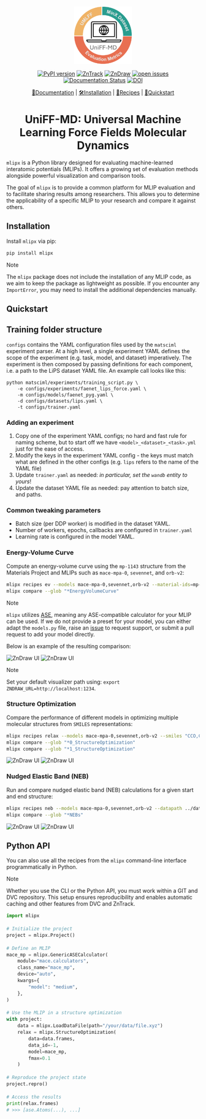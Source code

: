 <div align="center">
<p align="center">
  <img src="uniff.png" alt="My Project Logo" width="150">
</p>



[![PyPI version](https://badge.fury.io/py/mlipx.svg)](https://badge.fury.io/py/mlipx)
[![ZnTrack](https://img.shields.io/badge/Powered%20by-ZnTrack-%23007CB0)](https://zntrack.readthedocs.io/en/latest/)
[![ZnDraw](https://img.shields.io/badge/works_with-ZnDraw-orange)](https://github.com/zincware/zndraw)
[![open issues](https://img.shields.io/badge/contributions-welcome-brightgreen.svg?style=flat)](https://github.com/basf/mlipx/issues)
[![Documentation Status](https://readthedocs.org/projects/mlipx/badge/?version=latest)](https://mlipx.readthedocs.io/en/latest/?badge=latest)
[![DOI](https://img.shields.io/badge/chemrxiv-2025.0v720-red)](https://doi.org/10.26434/chemrxiv-2025-0v720)

[📘Documentation](https://mlipx.readthedocs.io) |
[🛠️Installation](https://mlipx.readthedocs.io/en/latest/installation.html) |
[📜Recipes](https://mlipx.readthedocs.io/en/latest/recipes.html) |
[🚀Quickstart](https://mlipx.readthedocs.io/en/latest/quickstart.html)

</div>

<div style="text-align: center;">
    <h1>UniFF-MD: Universal Machine Learning Force Fields Molecular Dynamics</h1>
</div>

`mlipx` is a Python library designed for evaluating machine-learned interatomic
potentials (MLIPs). It offers a growing set of evaluation methods alongside
powerful visualization and comparison tools.

The goal of `mlipx` is to provide a common platform for MLIP evaluation and to
facilitate sharing results among researchers. This allows you to determine the
applicability of a specific MLIP to your research and compare it against others.

## Installation

Install `mlipx` via pip:

```bash
pip install mlipx
```

> [!NOTE]
> The `mlipx` package does not include the installation of any MLIP code, as we aim to keep the package as lightweight as possible.
> If you encounter any `ImportError`, you may need to install the additional dependencies manually.

## Quickstart

## Training folder structure

`configs` contains the YAML configuration files used by the `matsciml` experiment parser.
At a high level, a single experiment YAML defines the scope of the experiment (e.g. task,
model, and dataset) imperatively. The experiment is then composed by passing definitions
for each component, i.e. a path to the LiPS dataset YAML file. An example call looks
like this:

```console
python matsciml/experiments/training_script.py \
	-e configs/experiments/faenet_lips_force.yaml \
	-m configs/models/faenet_pyg.yaml \
	-d configs/datasets/lips.yaml \
	-t configs/trainer.yaml
```

### Adding an experiment

1. Copy one of the experiment YAML configs; no hard and fast rule for naming scheme,
but to start off we have `<model>_<dataset>_<task>.yml` just for the ease of access.
2. Modify the keys in the experiment YAML config - the keys must match what are
defined in the other configs (e.g. `lips` refers to the name of the YAML file)
3. Update `trainer.yaml` as needed: _in particular, set the `wandb` entity to yours_!
4. Update the dataset YAML file as needed: pay attention to batch size, and paths.

### Common tweaking parameters

- Batch size (per DDP worker) is modified in the dataset YAML.
- Number of workers, epochs, callbacks are configured in `trainer.yaml`
- Learning rate is configured in the model YAML.

### Energy-Volume Curve

Compute an energy-volume curve using the `mp-1143` structure from the Materials Project and MLIPs such as `mace-mpa-0`, `sevennet`, and `orb-v2`:

```bash
mlipx recipes ev --models mace-mpa-0,sevennet,orb-v2 --material-ids=mp-1143 --repro
mlipx compare --glob "*EnergyVolumeCurve"
```

> [!NOTE]
> `mlipx` utilizes [ASE](https://wiki.fysik.dtu.dk/ase/index.html),
> meaning any ASE-compatible calculator for your MLIP can be used.
> If we do not provide a preset for your model, you can either adapt the `models.py` file, raise an [issue](https://github.com/basf/mlipx/issues/new) to request support, or submit a pull request to add your model directly.

Below is an example of the resulting comparison:

![ZnDraw UI](https://github.com/user-attachments/assets/2036e6d9-3342-4542-9ddb-bbc777d2b093#gh-dark-mode-only "ZnDraw UI")
![ZnDraw UI](https://github.com/user-attachments/assets/c2479d17-c443-4550-a641-c513ede3be02#gh-light-mode-only "ZnDraw UI")

> [!NOTE]
> Set your default visualizer path using: `export ZNDRAW_URL=http://localhost:1234`.

### Structure Optimization

Compare the performance of different models in optimizing multiple molecular structures from `SMILES` representations:

```bash
mlipx recipes relax --models mace-mpa-0,sevennet,orb-v2 --smiles "CCO,C1=CC2=C(C=C1O)C(=CN2)CCN" --repro
mlipx compare --glob "*0_StructureOptimization"
mlipx compare --glob "*1_StructureOptimization"
```

![ZnDraw UI](https://github.com/user-attachments/assets/7e26a502-3c59-4498-9b98-af8e17a227ce#gh-dark-mode-only "ZnDraw UI")
![ZnDraw UI](https://github.com/user-attachments/assets/a68ac9f5-e3fe-438d-ad4e-88b60499b79e#gh-light-mode-only "ZnDraw UI")

### Nudged Elastic Band (NEB)

Run and compare nudged elastic band (NEB) calculations for a given start and end structure:

```bash
mlipx recipes neb --models mace-mpa-0,sevennet,orb-v2 --datapath ../data/neb_end_p.xyz --repro
mlipx compare --glob "*NEBs"
```

![ZnDraw UI](https://github.com/user-attachments/assets/a2e80caf-dd86-4f14-9101-6d52610b9c34#gh-dark-mode-only "ZnDraw UI")
![ZnDraw UI](https://github.com/user-attachments/assets/0c1eb681-a32c-41c2-a15e-2348104239dc#gh-light-mode-only "ZnDraw UI")

## Python API

You can also use all the recipes from the `mlipx` command-line interface
programmatically in Python.

> [!NOTE]
> Whether you use the CLI or the Python API, you must work within a GIT
> and DVC repository. This setup ensures reproducibility and enables automatic
> caching and other features from DVC and ZnTrack.

```python
import mlipx

# Initialize the project
project = mlipx.Project()

# Define an MLIP
mace_mp = mlipx.GenericASECalculator(
    module="mace.calculators",
    class_name="mace_mp",
    device="auto",
    kwargs={
        "model": "medium",
    },
)

# Use the MLIP in a structure optimization
with project:
    data = mlipx.LoadDataFile(path="/your/data/file.xyz")
    relax = mlipx.StructureOptimization(
        data=data.frames,
        data_id=-1,
        model=mace_mp,
        fmax=0.1
    )

# Reproduce the project state
project.repro()

# Access the results
print(relax.frames)
# >>> [ase.Atoms(...), ...]
```
